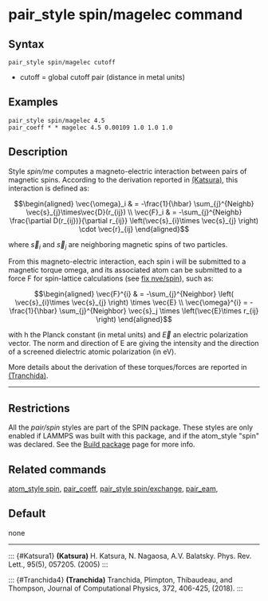 # pair_style spin/magelec command

## Syntax

``` LAMMPS
pair_style spin/magelec cutoff
```

-   cutoff = global cutoff pair (distance in metal units)

## Examples

``` LAMMPS
pair_style spin/magelec 4.5
pair_coeff * * magelec 4.5 0.00109 1.0 1.0 1.0
```

## Description

Style *spin/me* computes a magneto-electric interaction between pairs of
magnetic spins. According to the derivation reported in
[(Katsura)](Katsura1), this interaction is defined as:

$$\begin{aligned}
\vec{\omega}_i & = -\frac{1}{\hbar} \sum_{j}^{Neighb} \vec{s}_{j}\times\vec{D}(r_{ij}) \\
\vec{F}_i & = -\sum_{j}^{Neighb} \frac{\partial D(r_{ij})}{\partial r_{ij}} \left(\vec{s}_{i}\times \vec{s}_{j} \right) \cdot \vec{r}_{ij}
\end{aligned}$$

where $\vec{s}_i$ and $\vec{s}_j$ are neighboring magnetic spins of two
particles.

From this magneto-electric interaction, each spin i will be submitted to
a magnetic torque omega, and its associated atom can be submitted to a
force F for spin-lattice calculations (see [fix
nve/spin](fix_nve_spin)), such as:

$$\begin{aligned}
\vec{F}^{i} & = -\sum_{j}^{Neighbor} \left( \vec{s}_{i}\times \vec{s}_{j} \right) \times \vec{E} \\
\vec{\omega}^{i} = -\frac{1}{\hbar} \sum_{j}^{Neighbor} \vec{s}_j \times \left(\vec{E}\times r_{ij} \right)
\end{aligned}$$

with h the Planck constant (in metal units) and $\vec{E}$ an electric
polarization vector. The norm and direction of E are giving the
intensity and the direction of a screened dielectric atomic polarization
(in eV).

More details about the derivation of these torques/forces are reported
in [(Tranchida)](Tranchida4).

------------------------------------------------------------------------

## Restrictions

All the *pair/spin* styles are part of the SPIN package. These styles
are only enabled if LAMMPS was built with this package, and if the
atom_style \"spin\" was declared. See the [Build package](Build_package)
page for more info.

## Related commands

[atom_style spin](atom_style), [pair_coeff](pair_coeff), [pair_style
spin/exchange](pair_spin_exchange), [pair_eam](pair_eam),

## Default

none

------------------------------------------------------------------------

::: {#Katsura1}
**(Katsura)** H. Katsura, N. Nagaosa, A.V. Balatsky. Phys. Rev. Lett.,
95(5), 057205. (2005)
:::

::: {#Tranchida4}
**(Tranchida)** Tranchida, Plimpton, Thibaudeau, and Thompson, Journal
of Computational Physics, 372, 406-425, (2018).
:::
